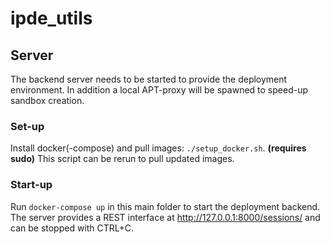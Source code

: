# ipde_utils

## Server

The backend server needs to be started to provide the deployment environment.
In addition a local APT-proxy will be spawned to speed-up sandbox creation.

### Set-up
Install docker(-compose) and pull images: `./setup_docker.sh`. **(requires sudo)**
This script can be rerun to pull updated images.

### Start-up

Run `docker-compose up` in this main folder to start the deployment backend.
The server provides a REST interface at http://127.0.0.1:8000/sessions/ and can be stopped with CTRL+C.
